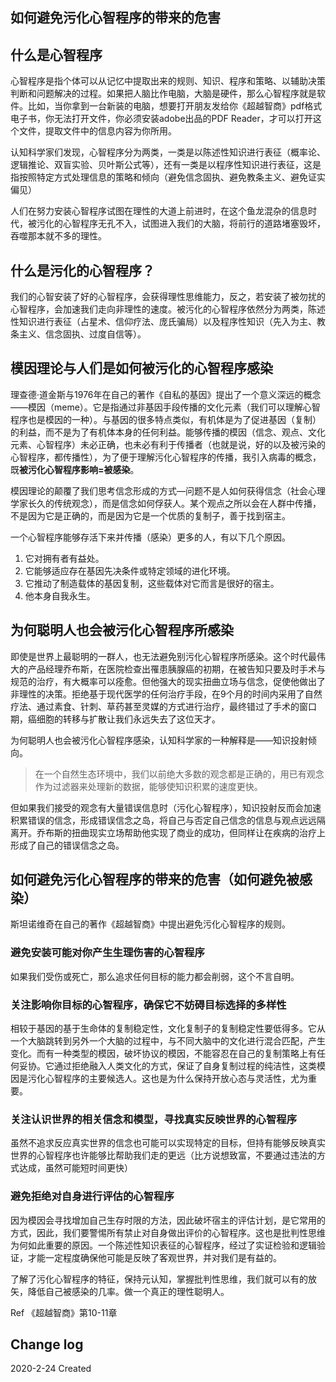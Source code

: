 ## 如何避免污化心智程序的带来的危害



## 什么是心智程序

心智程序是指个体可以从记忆中提取出来的规则、知识、程序和策略、以辅助决策判断和问题解决的过程。如果把人脑比作电脑，大脑是硬件，那么心智程序就是软件。比如，当你拿到一台新装的电脑，想要打开朋友发给你《超越智商》pdf格式电子书，你无法打开文件，你必须安装adobe出品的PDF Reader，才可以打开这个文件，提取文件中的信息内容为你所用。

认知科学家们发现，心智程序分为两类，一类是以陈述性知识进行表征（概率论、逻辑推论、双盲实验、贝叶斯公式等），还有一类是以程序性知识进行表征，这是指按照特定方式处理信息的策略和倾向（避免信念固执、避免教条主义、避免证实偏见）

人们在努力安装心智程序试图在理性的大道上前进时，在这个鱼龙混杂的信息时代，被污化的心智程序无孔不入，试图进入我们的大脑，将前行的道路堵塞毁坏，吞噬那本就不多的理性。

## 什么是污化的心智程序？

我们的心智安装了好的心智程序，会获得理性思维能力，反之，若安装了被勿扰的心智程序，会加速我们走向非理性的速度。被污化的心智程序依然分为两类，陈述性知识进行表征（占星术、信仰疗法、庞氏骗局）以及程序性知识（先入为主、教条主义、信念固执、过度自信等）。

## 模因理论与人们是如何被污化的心智程序感染

理查德·道金斯与1976年在自己的著作《自私的基因》提出了一个意义深远的概念——模因（meme）。它是指通过非基因手段传播的文化元素（我们可以理解心智程序也是模因的一种）。与基因的很多特点类似，有机体是为了促进基因（复制）的利益，而不是为了有机体本身的任何利益。能够传播的模因（信念、观点、文化元素、心智程序）未必正确，也未必有利于传播者（也就是说，好的以及被污染的心智程序，都传播性），为了便于理解污化心智程序的传播，我引入病毒的概念，既**被污化心智程序影响=被感染**。

模因理论的颠覆了我们思考信念形成的方式—问题不是人如何获得信念（社会心理学家长久的传统观念），而是信念如何俘获人。某个观点之所以会在人群中传播，不是因为它是正确的，而是因为它是一个优质的复制子，善于找到宿主。

一个心智程序能够存活下来并传播（感染）更多的人，有以下几个原因。

1. 它对拥有者有益处。
2. 它能够适应存在基因先决条件或特定领域的进化环境。
3. 它推动了制造载体的基因复制，这些载体对它而言是很好的宿主。
4. 他本身自我永生。

## 为何聪明人也会被污化心智程序所感染

即使是世界上最聪明的一群人，也无法避免别污化心智程序所感染。这个时代最伟大的产品经理乔布斯，在医院检查出罹患胰腺癌的初期，在被告知只要及时手术与规范的治疗，有大概率可以痊愈。但他强大的现实扭曲立场与信念，促使他做出了非理性的决策。拒绝基于现代医学的任何治疗手段，在9个月的时间内采用了自然疗法、通过素食、针刺、草药甚至灵媒的方式进行治疗，最终错过了手术的窗口期，癌细胞的转移与扩散让我们永远失去了这位天才。

为何聪明人也会被污化心智程序感染，认知科学家的一种解释是——知识投射倾向。

> 在一个自然生态环境中，我们以前绝大多数的观念都是正确的，用已有观念作为过滤器来处理新的数据，能够使知识积累的速度更快。

但如果我们接受的观念有大量错误信息时（污化心智程序），知识投射反而会加速积累错误的信念，形成错误信念之岛，将自己与否定自己信念的信息与观点远远隔离开。乔布斯的扭曲现实立场帮助他实现了商业的成功，但同样让在疾病的治疗上形成了自己的错误信念之岛。

## 如何避免污化心智程序的带来的危害（如何避免被感染）

斯坦诺维奇在自己的著作《超越智商》中提出避免污化心智程序的规则。

### 避免安装可能对你产生生理伤害的心智程序

如果我们受伤或死亡，那么追求任何目标的能力都会削弱，这个不言自明。

### 关注影响你目标的心智程序，确保它不妨碍目标选择的多样性

相较于基因的基于生命体的复制稳定性，文化复制子的复制稳定性要低得多。它从一个大脑跳转到另外一个大脑的过程中，与不同大脑中的文化进行混合匹配，产生变化。而有一种类型的模因，破坏协议的模因，不能容忍在自己的复制策略上有任何妥协。它通过拒绝融入人类文化的方式，保证了自身复制过程的纯洁性，这类模因是污化心智程序的主要候选人。这也是为什么保持开放心态与灵活性，尤为重要。

### 关注认识世界的相关信念和模型，寻找真实反映世界的心智程序

虽然不追求反应真实世界的信念也可能可以实现特定的目标，但持有能够反映真实世界的心智程序也许能够比帮助我们走的更远（比方说想致富，不要通过违法的方式达成，虽然可能短时间更快）

### 避免拒绝对自身进行评估的心智程序

因为模因会寻找增加自己生存时限的方法，因此破坏宿主的评估计划，是它常用的方式，因此，我们要警惕所有禁止对自身做出评价的心智程序。这也是批判性思维为何如此重要的原因。一个陈述性知识表征的心智程序，经过了实证检验和逻辑验证，才能一定程度确保他可能是反映了客观世界，并对我们是有益的。

了解了污化心智程序的特征，保持元认知，掌握批判性思维，我们就可以有的放矢，降低自己被感染的几率。做一个真正的理性聪明人。



Ref 《超越智商》第10-11章

## Change log 

2020-2-24 Created